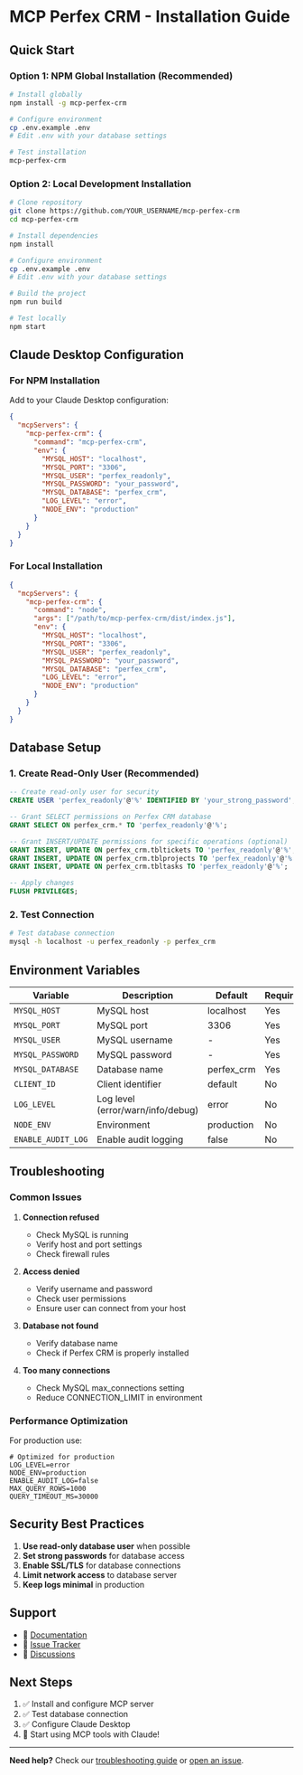 # MCP Perfex CRM - Installation Guide

## Quick Start

### Option 1: NPM Global Installation (Recommended)

```bash
# Install globally
npm install -g mcp-perfex-crm

# Configure environment
cp .env.example .env
# Edit .env with your database settings

# Test installation
mcp-perfex-crm
```

### Option 2: Local Development Installation

```bash
# Clone repository
git clone https://github.com/YOUR_USERNAME/mcp-perfex-crm
cd mcp-perfex-crm

# Install dependencies
npm install

# Configure environment
cp .env.example .env
# Edit .env with your database settings

# Build the project
npm run build

# Test locally
npm start
```

## Claude Desktop Configuration

### For NPM Installation

Add to your Claude Desktop configuration:

```json
{
  "mcpServers": {
    "mcp-perfex-crm": {
      "command": "mcp-perfex-crm",
      "env": {
        "MYSQL_HOST": "localhost",
        "MYSQL_PORT": "3306",
        "MYSQL_USER": "perfex_readonly",
        "MYSQL_PASSWORD": "your_password",
        "MYSQL_DATABASE": "perfex_crm",
        "LOG_LEVEL": "error",
        "NODE_ENV": "production"
      }
    }
  }
}
```

### For Local Installation

```json
{
  "mcpServers": {
    "mcp-perfex-crm": {
      "command": "node",
      "args": ["/path/to/mcp-perfex-crm/dist/index.js"],
      "env": {
        "MYSQL_HOST": "localhost",
        "MYSQL_PORT": "3306",
        "MYSQL_USER": "perfex_readonly",
        "MYSQL_PASSWORD": "your_password",
        "MYSQL_DATABASE": "perfex_crm",
        "LOG_LEVEL": "error",
        "NODE_ENV": "production"
      }
    }
  }
}
```

## Database Setup

### 1. Create Read-Only User (Recommended)

```sql
-- Create read-only user for security
CREATE USER 'perfex_readonly'@'%' IDENTIFIED BY 'your_strong_password';

-- Grant SELECT permissions on Perfex CRM database
GRANT SELECT ON perfex_crm.* TO 'perfex_readonly'@'%';

-- Grant INSERT/UPDATE permissions for specific operations (optional)
GRANT INSERT, UPDATE ON perfex_crm.tbltickets TO 'perfex_readonly'@'%';
GRANT INSERT, UPDATE ON perfex_crm.tblprojects TO 'perfex_readonly'@'%';
GRANT INSERT, UPDATE ON perfex_crm.tbltasks TO 'perfex_readonly'@'%';

-- Apply changes
FLUSH PRIVILEGES;
```

### 2. Test Connection

```bash
# Test database connection
mysql -h localhost -u perfex_readonly -p perfex_crm
```

## Environment Variables

| Variable | Description | Default | Required |
|----------|-------------|---------|----------|
| `MYSQL_HOST` | MySQL host | localhost | Yes |
| `MYSQL_PORT` | MySQL port | 3306 | Yes |
| `MYSQL_USER` | MySQL username | - | Yes |
| `MYSQL_PASSWORD` | MySQL password | - | Yes |
| `MYSQL_DATABASE` | Database name | perfex_crm | Yes |
| `CLIENT_ID` | Client identifier | default | No |
| `LOG_LEVEL` | Log level (error/warn/info/debug) | error | No |
| `NODE_ENV` | Environment | production | No |
| `ENABLE_AUDIT_LOG` | Enable audit logging | false | No |

## Troubleshooting

### Common Issues

1. **Connection refused**
   - Check MySQL is running
   - Verify host and port settings
   - Check firewall rules

2. **Access denied**
   - Verify username and password
   - Check user permissions
   - Ensure user can connect from your host

3. **Database not found**
   - Verify database name
   - Check if Perfex CRM is properly installed

4. **Too many connections**
   - Check MySQL max_connections setting
   - Reduce CONNECTION_LIMIT in environment

### Performance Optimization

For production use:

```env
# Optimized for production
LOG_LEVEL=error
NODE_ENV=production
ENABLE_AUDIT_LOG=false
MAX_QUERY_ROWS=1000
QUERY_TIMEOUT_MS=30000
```

## Security Best Practices

1. **Use read-only database user** when possible
2. **Set strong passwords** for database access
3. **Enable SSL/TLS** for database connections
4. **Limit network access** to database server
5. **Keep logs minimal** in production

## Support

- 📖 [Documentation](./README.md)
- 🐛 [Issue Tracker](https://github.com/YOUR_USERNAME/mcp-perfex-crm/issues)
- 💬 [Discussions](https://github.com/YOUR_USERNAME/mcp-perfex-crm/discussions)

## Next Steps

1. ✅ Install and configure MCP server
2. ✅ Test database connection
3. ✅ Configure Claude Desktop
4. 🚀 Start using MCP tools with Claude!

---

**Need help?** Check our [troubleshooting guide](./README.md#troubleshooting) or [open an issue](https://github.com/YOUR_USERNAME/mcp-perfex-crm/issues).